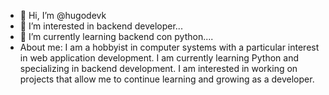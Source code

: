 - 👋 Hi, I’m @hugodevk
- 👀 I’m interested in backend developer...
- 🌱 I’m currently learning  backend con python....
- About me:
I am a hobbyist in computer systems with a particular interest in web application development. I am currently learning Python and specializing in backend development. I am interested in working on projects that allow me to continue learning and growing as a developer.
